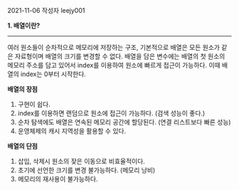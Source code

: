 2021-11-06 
작성자 leejy001

**1. 배열이란?**
____________________________________________________________________
여러 원소들이 순차적으로 메모리에 저장하는 구조, 기본적으로 배열은 모든 원소가 같은 자료형이며 배열의 크기를 변경할 수 없다.
배열을 담은 변수에는 배열의 첫 원소의 메모리 주소를 담고 있어서 index를 이용하여 원소에 빠르게 접근이 가능하다.
이때 배열의 index는 0부터 시작한다.

**배열의 장점**
 1. 구현이 쉽다.
 2. index를 이용하면 랜덤으로 원소에 접근이 가능하다. (검색 성능이 좋다.)
 3. 순차 탐색에도 배열은 연속된 메모리 공간에 할당된다. (연결 리스트보다 빠른 성능)
 4. 운영체제의 캐시 지역성을 활용할 수 있다.

**배열의 단점**
1. 삽입, 삭제시 원소의 잦은 이동으로 비효율적이다.
2. 초기에 선언한 크기를 변경 불가능하다. (메모리 낭비)
3. 메모리의 재사용이 불가능하다.
